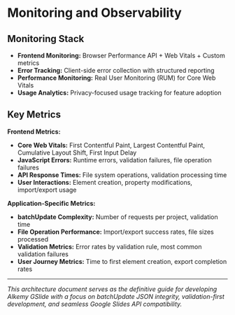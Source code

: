 # Monitoring and Observability

## Monitoring Stack

- **Frontend Monitoring:** Browser Performance API + Web Vitals + Custom metrics
- **Error Tracking:** Client-side error collection with structured reporting
- **Performance Monitoring:** Real User Monitoring (RUM) for Core Web Vitals
- **Usage Analytics:** Privacy-focused usage tracking for feature adoption

## Key Metrics

**Frontend Metrics:**
- **Core Web Vitals:** First Contentful Paint, Largest Contentful Paint, Cumulative Layout Shift, First Input Delay
- **JavaScript Errors:** Runtime errors, validation failures, file operation failures
- **API Response Times:** File system operations, validation processing time
- **User Interactions:** Element creation, property modifications, import/export usage

**Application-Specific Metrics:**
- **batchUpdate Complexity:** Number of requests per project, validation time
- **File Operation Performance:** Import/export success rates, file sizes processed
- **Validation Metrics:** Error rates by validation rule, most common validation failures
- **User Journey Metrics:** Time to first element creation, export completion rates

---

*This architecture document serves as the definitive guide for developing Alkemy GSlide with a focus on batchUpdate JSON integrity, validation-first development, and seamless Google Slides API compatibility.*